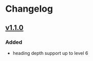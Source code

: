 # Changelog

## [v1.1.0]

### Added

- heading depth support up to level 6

[v1.1.0]:https://github.com/stejul/editorjs-markdown-parser/tree/v1.1.0
